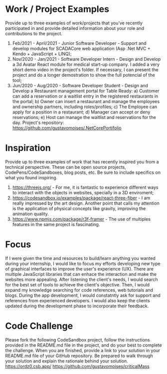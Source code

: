 # Work / Project Examples
Provide up to three examples of work/projects that you’ve recently participated in and provide detailed information about your role and contributions to the project.
1. Feb/2021 - April/2021 - Junior Software Developer  - Support and develop modules for SCADACore web application (Asp .Net MVC + Kendo + JavaScript + LINQ);
2. Nov/2020 - Jan/2021 - Software Developer Intern - Design and Develop a 3d Avatar React module for medical start-up company. I added a very short demo video in the project's folder. If necessary, I can present the project and do a longer demostration to show the full potencial of the tool;
3. Jun/2020 - Aug/2020 - Software Developer Student - Design and Develop a Restaurant management portal for Table Ready: a) Customer can add a reservation or a waitlist entry in the registered restaurants in the portal; b) Owner can insert a restaurant and manage the employees and ownership partners, including roles/profiles; c) The Employee can apply for a position in a restaurant; d) Manager can accept or deny reservations; e) Host can manage the waitlist and reservations for the day. Project's repository: https://github.com/gustavomoises/.NetCorePortifolio
 
# Inspiration
Provide up to three examples of work that has recently inspired you from a technical perspective. These can be open source projects, CodePens/CodeSandboxes, blog posts, etc. Be sure to include specifics on what you found inspiring.
1. https://threejs.org/ - For me, it is fantastic to experience different ways to interact with the objects in websites, specially in a 3D enviroment; 
2. https://codesandbox.io/examples/package/react-three-fiber - I am really impressed by the art design. Another point that calls my attention is  the application of physical concepts like gravity, improving the animation quality. 
3. https://www.npmjs.com/package/r3f-framer - The use of multiples features in the same project is fascinating.

 
# Focus
If I were given the time and resources to build/learn anything you wanted during your internship, I would like to focus my efforts developing new type of graphical interfaces to improve the user's experience (UX). There are multiple JavaScript libraries that can enhace the interaction and make the websites more appealing. After listening the client's needs, I would search for the best set of tools to achieve the client's objective. Then, I would expand my knowledge searching for code references, web tutorials and blogs.  During the app development, I would constatntly ask for support and references from experienced developers. I would also keep the clients updated during the development phase to incorporate  their feedback. 
 
# Code Challenge
Please fork the following CodeSandbox project, follow the instructions provided in the README.md file in the project, and do your best to complete the challenge. When you are finished, provide a link to your solution in your README.md file of your GitHub repository. Be prepared to walk through your solution and explain the rationale behind your solution.
https://ordz0.csb.app/
https://github.com/gustavomoises/criticalMass
